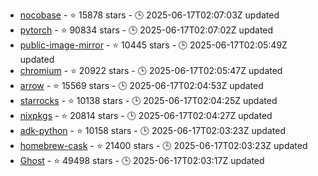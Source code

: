 - [nocobase](https://github.com/nocobase/nocobase) - ⭐ 15878 stars - 🕒 2025-06-17T02:07:03Z updated
- [pytorch](https://github.com/pytorch/pytorch) - ⭐ 90834 stars - 🕒 2025-06-17T02:07:02Z updated
- [public-image-mirror](https://github.com/DaoCloud/public-image-mirror) - ⭐ 10445 stars - 🕒 2025-06-17T02:05:49Z updated
- [chromium](https://github.com/chromium/chromium) - ⭐ 20922 stars - 🕒 2025-06-17T02:05:47Z updated
- [arrow](https://github.com/apache/arrow) - ⭐ 15569 stars - 🕒 2025-06-17T02:04:53Z updated
- [starrocks](https://github.com/StarRocks/starrocks) - ⭐ 10138 stars - 🕒 2025-06-17T02:04:25Z updated
- [nixpkgs](https://github.com/NixOS/nixpkgs) - ⭐ 20814 stars - 🕒 2025-06-17T02:04:27Z updated
- [adk-python](https://github.com/google/adk-python) - ⭐ 10158 stars - 🕒 2025-06-17T02:03:23Z updated
- [homebrew-cask](https://github.com/Homebrew/homebrew-cask) - ⭐ 21400 stars - 🕒 2025-06-17T02:03:23Z updated
- [Ghost](https://github.com/TryGhost/Ghost) - ⭐ 49498 stars - 🕒 2025-06-17T02:03:17Z updated
